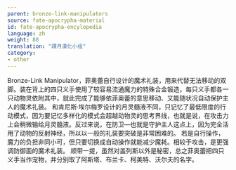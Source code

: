 ```yaml
---
parent: bronze-link-manipulators
source: fate-apocrypha-material
id: fate-apocrypha-encylopedia
language: zh
weight: 88
translation: "譯月漢化小组"
category:
- other
---
```


Bronze-Link Manipulator，菲奥蕾自行设计的魔术礼装，用来代替无法移动的双脚。装在背上的四只义手使用了较容易流通魔力的特殊合金锻造，每只义手都各一只动物灵依附其中，就此完成了能够依菲奥蕾的意思移动、又能随状况自动保护主人的魔术礼装。
和肯尼斯·埃尔梅罗设计的月灵髓液不同，只记忆了最低限度的行动模式，因为要记忆多样化的模式会超越动物灵的思考界线，也就是说，在攻击力上会稍微输给月灵髓液。反过来说，在防卫―也就是守护主人这点上，因为完全活用了动物的反射神经，所以以一般的礼装要突破是非常困难的。
若是自行操作，魔力的负担非同小可，但只要切换成自动操作就能减少魔耗。相较于攻击，是更强调防御面的魔术礼装。
顺带一提，虽然对盖列斯以外是秘密，总之菲奥蕾把四只义手当作宠物，并分别取了阿斯塔、布兰卡、柯美特、沃尔夫的名字。
